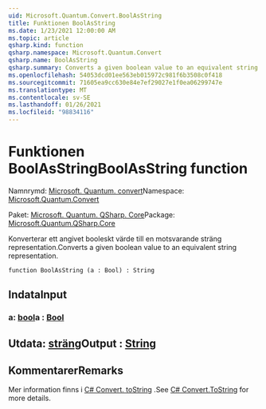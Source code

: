```yaml
---
uid: Microsoft.Quantum.Convert.BoolAsString
title: Funktionen BoolAsString
ms.date: 1/23/2021 12:00:00 AM
ms.topic: article
qsharp.kind: function
qsharp.namespace: Microsoft.Quantum.Convert
qsharp.name: BoolAsString
qsharp.summary: Converts a given boolean value to an equivalent string representation.
ms.openlocfilehash: 54053dcd01ee563eb015972c981f6b3508c0f418
ms.sourcegitcommit: 71605ea9cc630e84e7ef29027e1f0ea06299747e
ms.translationtype: MT
ms.contentlocale: sv-SE
ms.lasthandoff: 01/26/2021
ms.locfileid: "98834116"
---
```

# <a name="boolasstring-function"></a><span data-ttu-id="87bb0-102">Funktionen BoolAsString</span><span class="sxs-lookup"><span data-stu-id="87bb0-102">BoolAsString function</span></span>

<span data-ttu-id="87bb0-103">Namnrymd: [Microsoft. Quantum. convert](xref:Microsoft.Quantum.Convert)</span><span class="sxs-lookup"><span data-stu-id="87bb0-103">Namespace: [Microsoft.Quantum.Convert](xref:Microsoft.Quantum.Convert)</span></span>

<span data-ttu-id="87bb0-104">Paket: [Microsoft. Quantum. QSharp. Core](https://nuget.org/packages/Microsoft.Quantum.QSharp.Core)</span><span class="sxs-lookup"><span data-stu-id="87bb0-104">Package: [Microsoft.Quantum.QSharp.Core](https://nuget.org/packages/Microsoft.Quantum.QSharp.Core)</span></span>


<span data-ttu-id="87bb0-105">Konverterar ett angivet booleskt värde till en motsvarande sträng representation.</span><span class="sxs-lookup"><span data-stu-id="87bb0-105">Converts a given boolean value to an equivalent string representation.</span></span>

```qsharp
function BoolAsString (a : Bool) : String
```


## <a name="input"></a><span data-ttu-id="87bb0-106">Indata</span><span class="sxs-lookup"><span data-stu-id="87bb0-106">Input</span></span>

### <a name="a--bool"></a><span data-ttu-id="87bb0-107">a: [bool](xref:microsoft.quantum.lang-ref.bool)</span><span class="sxs-lookup"><span data-stu-id="87bb0-107">a : [Bool](xref:microsoft.quantum.lang-ref.bool)</span></span>





## <a name="output--string"></a><span data-ttu-id="87bb0-108">Utdata: [sträng](xref:microsoft.quantum.lang-ref.string)</span><span class="sxs-lookup"><span data-stu-id="87bb0-108">Output : [String](xref:microsoft.quantum.lang-ref.string)</span></span>



## <a name="remarks"></a><span data-ttu-id="87bb0-109">Kommentarer</span><span class="sxs-lookup"><span data-stu-id="87bb0-109">Remarks</span></span>

<span data-ttu-id="87bb0-110">Mer information finns i [C# Convert. toString](https://docs.microsoft.com/dotnet/api/system.convert.tostring?view=netframework-4.7.1#System_Convert_ToString_System_Boolean_) .</span><span class="sxs-lookup"><span data-stu-id="87bb0-110">See [C# Convert.ToString](https://docs.microsoft.com/dotnet/api/system.convert.tostring?view=netframework-4.7.1#System_Convert_ToString_System_Boolean_) for more details.</span></span>